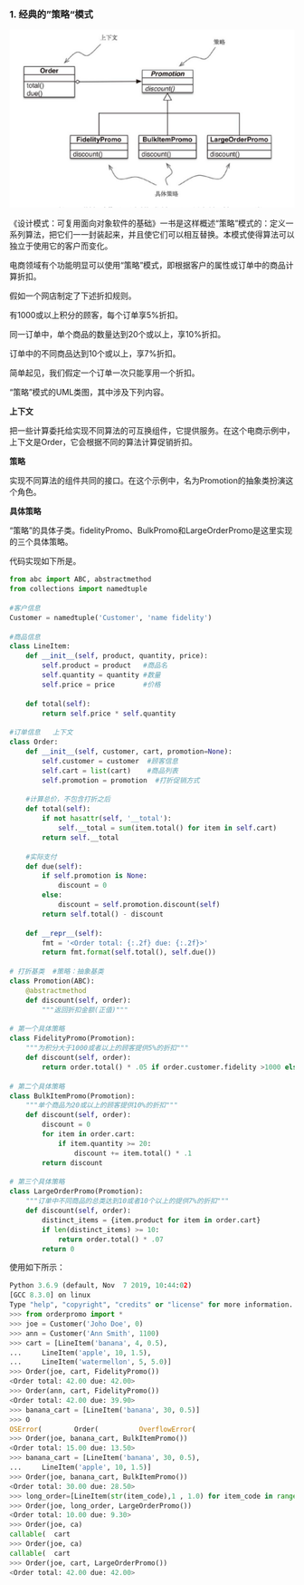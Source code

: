 ### 1. 经典的”策略“模式

![](https://github.com/Seizens/TyporaMarkdowmPic/blob/master/20200227/jindiancelue.png)

《设计模式：可复用面向对象软件的基础》一书是这样概述“策略”模式的：定义一系列算法，把它们一一封装起来，并且使它们可以相互替换。本模式使得算法可以独立于使用它的客户而变化。

电商领域有个功能明显可以使用“策略”模式，即根据客户的属性或订单中的商品计算折扣。

假如一个网店制定了下述折扣规则。

有1000或以上积分的顾客，每个订单享5%折扣。

同一订单中，单个商品的数量达到20个或以上，享10%折扣。

订单中的不同商品达到10个或以上，享7%折扣。

简单起见，我们假定一个订单一次只能享用一个折扣。

“策略”模式的UML类图，其中涉及下列内容。

**上下文**

把一些计算委托给实现不同算法的可互换组件，它提供服务。在这个电商示例中，上下文是Order，它会根据不同的算法计算促销折扣。

**策略**

实现不同算法的组件共同的接口。在这个示例中，名为Promotion的抽象类扮演这个角色。

**具体策略**

“策略”的具体子类。fidelityPromo、BulkPromo和LargeOrderPromo是这里实现的三个具体策略。

代码实现如下所是。

```python
from abc import ABC, abstractmethod
from collections import namedtuple

#客户信息
Customer = namedtuple('Customer', 'name fidelity')

#商品信息
class LineItem:
    def __init__(self, product, quantity, price):
        self.product = product   #商品名
        self.quantity = quantity #数量
        self.price = price       #价格

    def total(self):
        return self.price * self.quantity

#订单信息   上下文
class Order:
    def __init__(self, customer, cart, promotion=None):
        self.customer = customer  #顾客信息
        self.cart = list(cart)	  #商品列表
        self.promotion = promotion  #打折促销方式

    #计算总价，不包含打折之后
    def total(self): 
        if not hasattr(self, '__total'):
            self.__total = sum(item.total() for item in self.cart)
        return self.__total
	
    #实际支付
    def due(self):
        if self.promotion is None:
            discount = 0
        else:
            discount = self.promotion.discount(self)
        return self.total() - discount

    def __repr__(self):
        fmt = '<Order total: {:.2f} due: {:.2f}>'
        return fmt.format(self.total(), self.due())

# 打折基类  #策略：抽象基类
class Promotion(ABC):
    @abstractmethod
    def discount(self, order):
        """返回折扣金额(正值)"""

# 第一个具体策略  
class FidelityPromo(Promotion):
    """为积分大于1000或者以上的顾客提供5%的折扣"""
    def discount(self, order):
        return order.total() * .05 if order.customer.fidelity >1000 else 0

# 第二个具体策略
class BulkItemPromo(Promotion):
    """单个商品为20或以上的顾客提供10%的折扣"""
    def discount(self, order):
        discount = 0
        for item in order.cart:
            if item.quantity >= 20:
                discount += item.total() * .1
        return discount

# 第三个具体策略
class LargeOrderPromo(Promotion):
    """订单中不同商品的总类达到10或者10个以上的提供7%的折扣"""
    def discount(self, order):
        distinct_items = {item.product for item in order.cart}
        if len(distinct_items) >= 10:
            return order.total() * .07
        return 0
```

使用如下所示：

```python
Python 3.6.9 (default, Nov  7 2019, 10:44:02) 
[GCC 8.3.0] on linux
Type "help", "copyright", "credits" or "license" for more information.
>>> from orderpromo import *
>>> joe = Customer('Joho Doe', 0)
>>> ann = Customer('Ann Smith', 1100)
>>> cart = [LineItem('banana', 4, 0.5),
...     LineItem('apple', 10, 1.5),
...     LineItem('watermellon', 5, 5.0)]
>>> Order(joe, cart, FidelityPromo())
<Order total: 42.00 due: 42.00>
>>> Order(ann, cart, FidelityPromo())
<Order total: 42.00 due: 39.90>
>>> banana_cart = [LineItem('banana', 30, 0.5)]
>>> O
OSError(        Order(          OverflowError(  
>>> Order(joe, banana_cart, BulkItemPromo())
<Order total: 15.00 due: 13.50>
>>> banana_cart = [LineItem('banana', 30, 0.5),
...     LineItem('apple', 10, 1.5)]
>>> Order(joe, banana_cart, BulkItemPromo())
<Order total: 30.00 due: 28.50>
>>> long_order=[LineItem(str(item_code),1 , 1.0) for item_code in range(10)]
>>> Order(joe, long_order, LargeOrderPromo())
<Order total: 10.00 due: 9.30>
>>> Order(joe, ca)
callable(  cart       
>>> Order(joe, ca)
callable(  cart       
>>> Order(joe, cart, LargeOrderPromo())
<Order total: 42.00 due: 42.00>
```

